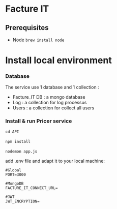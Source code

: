 # Facture IT

## Prerequisites
  * Node `brew install node`

# Install local environment

### Database

The service use 1 database and 1 collection :

- Facture_IT DB : a mongo database
- Log : a collection for log processus
- Users : a collection for collect all users

  
### Install & run Pricer service

`cd API`\
\
`npm install`\
\
`nodemon app.js`

add .env file and adapt it to your local machine:

```
#Global
PORT=3000

#MongoDB
FACTURE_IT_CONNECT_URL=

#JWT
JWT_ENCRYPTION=
```
